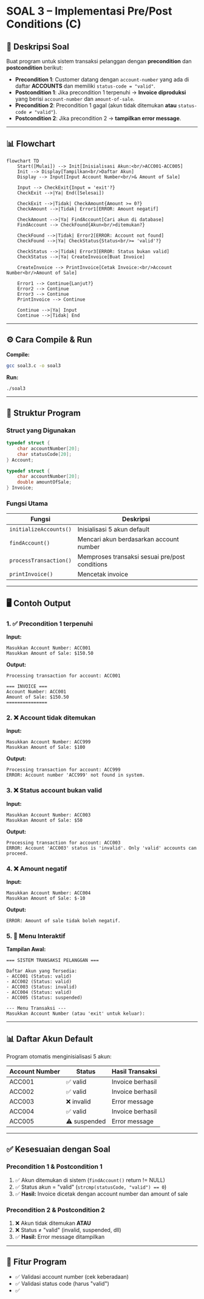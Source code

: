 # SOAL 3 – Implementasi Pre/Post Conditions (C)

## 📌 Deskripsi Soal

Buat program untuk sistem transaksi pelanggan dengan **precondition** dan **postcondition** berikut:

- **Precondition 1**: Customer datang dengan `account-number` yang ada di daftar **ACCOUNTS** dan memiliki `status-code = "valid"`.
- **Postcondition 1**: Jika precondition 1 terpenuhi → **Invoice diproduksi** yang berisi `account-number` dan `amount-of-sale`.
- **Precondition 2**: Precondition 1 gagal (akun tidak ditemukan **atau** `status-code ≠ "valid"`).
- **Postcondition 2**: Jika precondition 2 → **tampilkan error message**.

---

## 📊 Flowchart

```mermaid
flowchart TD
    Start([Mulai]) --> Init[Inisialisasi Akun:<br/>ACC001-ACC005]
    Init --> Display[Tampilkan<br/>Daftar Akun]
    Display --> Input[Input Account Number<br/>& Amount of Sale]
    
    Input --> CheckExit{Input = 'exit'?}
    CheckExit -->|Ya| End([Selesai])
    
    CheckExit -->|Tidak| CheckAmount{Amount >= 0?}
    CheckAmount -->|Tidak| Error1[ERROR: Amount negatif]
    
    CheckAmount -->|Ya| FindAccount[Cari akun di database]
    FindAccount --> CheckFound{Akun<br/>ditemukan?}
    
    CheckFound -->|Tidak| Error2[ERROR: Account not found]
    CheckFound -->|Ya| CheckStatus{Status<br/>= 'valid'?}
    
    CheckStatus -->|Tidak| Error3[ERROR: Status bukan valid]
    CheckStatus -->|Ya| CreateInvoice[Buat Invoice]
    
    CreateInvoice --> PrintInvoice[Cetak Invoice:<br/>Account Number<br/>Amount of Sale]
    
    Error1 --> Continue{Lanjut?}
    Error2 --> Continue
    Error3 --> Continue
    PrintInvoice --> Continue
    
    Continue -->|Ya| Input
    Continue -->|Tidak| End
```

---

## ⚙️ Cara Compile & Run

**Compile:**
```bash
gcc soal3.c -o soal3
```

**Run:**
```bash
./soal3
```

---

## 📖 Struktur Program

### Struct yang Digunakan

```c
typedef struct {
    char accountNumber[20];
    char statusCode[20];
} Account;

typedef struct {
    char accountNumber[20];
    double amountOfSale;
} Invoice;
```

### Fungsi Utama

| Fungsi | Deskripsi |
|--------|-----------|
| `initializeAccounts()` | Inisialisasi 5 akun default |
| `findAccount()` | Mencari akun berdasarkan account number |
| `processTransaction()` | Memproses transaksi sesuai pre/post conditions |
| `printInvoice()` | Mencetak invoice |

---

## 🖥️ Contoh Output

### 1. ✅ Precondition 1 terpenuhi

**Input:**
```
Masukkan Account Number: ACC001
Masukkan Amount of Sale: $150.50
```

**Output:**
```
Processing transaction for account: ACC001

=== INVOICE ===
Account Number: ACC001
Amount of Sale: $150.50
===============
```

### 2. ❌ Account tidak ditemukan

**Input:**
```
Masukkan Account Number: ACC999
Masukkan Amount of Sale: $100
```

**Output:**
```
Processing transaction for account: ACC999
ERROR: Account number 'ACC999' not found in system.
```

### 3. ❌ Status account bukan valid

**Input:**
```
Masukkan Account Number: ACC003
Masukkan Amount of Sale: $50
```

**Output:**
```
Processing transaction for account: ACC003
ERROR: Account 'ACC003' status is 'invalid'. Only 'valid' accounts can proceed.
```

### 4. ❌ Amount negatif

**Input:**
```
Masukkan Account Number: ACC004
Masukkan Amount of Sale: $-10
```

**Output:**
```
ERROR: Amount of sale tidak boleh negatif.
```

### 5. 🔄 Menu Interaktif

**Tampilan Awal:**
```
=== SISTEM TRANSAKSI PELANGGAN ===

Daftar Akun yang Tersedia:
- ACC001 (Status: valid)
- ACC002 (Status: valid)
- ACC003 (Status: invalid)
- ACC004 (Status: valid)
- ACC005 (Status: suspended)

--- Menu Transaksi ---
Masukkan Account Number (atau 'exit' untuk keluar): 
```

---

## 📊 Daftar Akun Default

Program otomatis menginisialisasi 5 akun:

| Account Number | Status | Hasil Transaksi |
|---------------|--------|-----------------|
| ACC001 | ✅ valid | Invoice berhasil |
| ACC002 | ✅ valid | Invoice berhasil |
| ACC003 | ❌ invalid | Error message |
| ACC004 | ✅ valid | Invoice berhasil |
| ACC005 | ⚠️ suspended | Error message |

---

## ✅ Kesesuaian dengan Soal

### Precondition 1 & Postcondition 1
1. ✅ Akun ditemukan di sistem (`findAccount()` return != NULL)
2. ✅ Status akun = "valid" (`strcmp(statusCode, "valid") == 0`)
3. ✅ **Hasil:** Invoice dicetak dengan account number dan amount of sale

### Precondition 2 & Postcondition 2
1. ❌ Akun tidak ditemukan **ATAU**
2. ❌ Status ≠ "valid" (invalid, suspended, dll)
3. ✅ **Hasil:** Error message ditampilkan

---

## 🎯 Fitur Program

- ✅ Validasi account number (cek keberadaan)
- ✅ Validasi status code (harus "valid")
- ✅